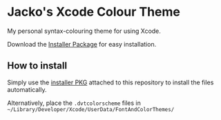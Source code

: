 Jacko's Xcode Colour Theme
==========================

My personal syntax-colouring theme for using Xcode.

Download the [Installer Package](/jackoalan/JackoXcodeColourTheme/JackoXcodeColourTheme.pkg) for easy installation.

How to install
--------------

Simply use the [installer PKG](/jackoalan/JackoXcodeColourTheme/JackoXcodeColourTheme.pkg) attached to this repository to install the files automatically.

Alternatively, place the `.dvtcolorscheme` files in `~/Library/Developer/Xcode/UserData/FontAndColorThemes/`
